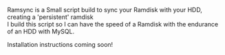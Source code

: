 Ramsync is a Small script build to sync your Ramdisk with your HDD, creating a 'persistent' ramdisk  
I build this script so I can have the speed of a Ramdisk with the endurance of an HDD with MySQL.

Installation instructions coming soon!

